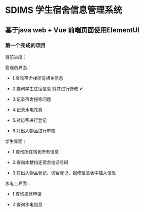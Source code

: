 # SDIMS 学生宿舍信息管理系统

## 基于java web + Vue 前端页面使用ElementUI

### 第一个完成的项目

目前进度：

管理员界面：

* 1.查询宿舍楼所有相关信息

* 2.查询学生住宿信息 对其进行修改 ✔

* 3.记录宿舍报修问题

* 4.记录水电花费

* 5.对访客进行登记

* 6.对出入物品进行审核

学生界面：

* 1.查询所在宿舍所有信息

* 2.查询本楼指定宿舍电话号码

* 3.在出入物品登记、访客登记、报修信息表中插入信息

水电工界面：

* 1.查询报修申请

* 2.查询水电信息
